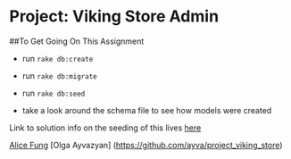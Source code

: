 Project: Viking Store Admin
========================

##To Get Going On This Assignment
- run `rake db:create`
- run `rake db:migrate`
- run `rake db:seed`

- take a look around the schema file to see how models were created

Link to solution info on the seeding of this lives [here](https://gist.github.com/betweenparentheses/0b6b325ceaaea76a521d)

[Alice Fung](https://github.com/aliceFung/project_viking_store)
[Olga Ayvazyan] (https://github.com/ayva/project_viking_store)